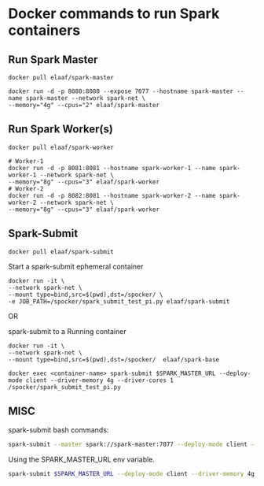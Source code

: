 # Docker commands to run Spark containers

## Run Spark Master
```docker
docker pull elaaf/spark-master
```
```docker
docker run -d -p 8080:8080 --expose 7077 --hostname spark-master --name spark-master --network spark-net \
--memory="4g" --cpus="2" elaaf/spark-master
```

## Run Spark Worker(s)

```docker
docker pull elaaf/spark-worker
```
```docker
# Worker-1
docker run -d -p 8081:8081 --hostname spark-worker-1 --name spark-worker-1 --network spark-net \
--memory="8g" --cpus="3" elaaf/spark-worker
# Worker-2
docker run -d -p 8082:8081 --hostname spark-worker-2 --name spark-worker-2 --network spark-net \
--memory="8g" --cpus="3" elaaf/spark-worker
```


## Spark-Submit
```docker
docker pull elaaf/spark-submit
```

Start a spark-submit ephemeral container
```docker
docker run -it \
--network spark-net \
--mount type=bind,src=$(pwd),dst=/spocker/ \
-e JOB_PATH=/spocker/spark_submit_test_pi.py elaaf/spark-submit
```

OR

spark-submit to a Running container

```docker
docker run -it \
--network spark-net \
--mount type=bind,src=$(pwd),dst=/spocker/  elaaf/spark-base
```

```docker
docker exec <container-name> spark-submit $SPARK_MASTER_URL --deploy-mode client --driver-memory 4g --driver-cores 1 /spocker/spark_submit_test_pi.py
```


## MISC
spark-submit bash commands:
```bash
spark-submit --master spark://spark-master:7077 --deploy-mode client --driver-memory 4g --driver-cores 1 <JOB_PATH>
```
Using the SPARK_MASTER_URL env variable.
```bash
spark-submit $SPARK_MASTER_URL --deploy-mode client --driver-memory 4g --driver-cores 1 <JOB_PATH>
```


